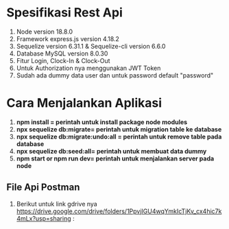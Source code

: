 # Spesifikasi Rest Api

1. Node version 18.8.0
2. Framework express.js version 4.18.2
3. Sequelize version 6.31.1 & Sequelize-cli version 6.6.0
4. Database MySQL version 8.0.30
5. Fitur Login, Clock-In & Clock-Out
6. Untuk Authorization nya menggunakan JWT Token
7. Sudah ada dummy data user dan untuk password default "password"


# Cara Menjalankan Aplikasi

1. **npm install = perintah untuk install package node modules**
2. **npx sequelize db:migrate= perintah untuk migration table ke database**
3. **npx sequelize db:migrate:undo:all = perintah untuk remove table pada database**
4. **npx sequelize db:seed:all= perintah untuk membuat data dummy**
5. **npm start or npm run dev= perintah untuk menjalankan server pada node**

## File Api Postman

 1. Berikut untuk link gdrive nya https://drive.google.com/drive/folders/1PpvjIGU4wqYmkIcTjKv_cx4hic7k4mLx?usp=sharing : 